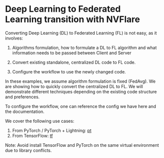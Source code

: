 # Deep Learning to Federated Learning transition with NVFlare

Converting Deep Learning (DL) to Federated Learning (FL) is not easy, as it involves:

1. Algorithms formulation, how to formulate a DL to FL algorithm and what information needs to be passed between Client and Server

2. Convert existing standalone, centralized DL code to FL code.

3. Configure the workflow to use the newly changed code.

In these examples, we assume algorithm formulation is fixed (FedAvg).
We are showing how to quickly convert the centralized DL to FL.
We will demonstrate different techniques depending on the existing code structure and preferences.

To configure the workflow, one can reference the config we have here and the documentation.


We cover the following use cases:

  1. From PyTorch / PyTorch + Lightning: [pt](./pt/README.md)
  2. From TensorFlow: [tf](./tf/README.md)


Note: Avoid install TensorFlow and PyTorch on the same virtual environment due to library conflicts.
